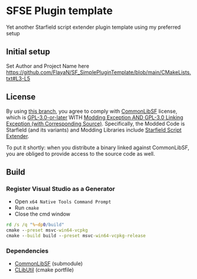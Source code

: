 # SFSE Plugin template
Yet another Starfield script extender plugin template using my preferred setup

## Initial setup

Set Author and Project Name here
https://github.com/FlayaN/SF_SimplePluginTemplate/blob/main/CMakeLists.txt#L3-L5

## License

By using [this branch](https://github.com/FlayaN/SF_SimplePluginTemplate/tree/main), you agree to comply with [CommonLibSF](https://github.com/Starfield-Reverse-Engineering/CommonLibSF) license, which is [GPL-3.0-or-later](COPYING) WITH [Modding Exception AND GPL-3.0 Linking Exception (with Corresponding Source)](EXCEPTIONS). Specifically, the Modded Code is Starfield (and its variants) and Modding Libraries include [Starfield Script Extender](https://github.com/ianpatt/sfse).  

To put it shortly: when you distribute a binary linked against CommonLibSF, you are obliged to provide access to the source code as well.  

## Build

### Register Visual Studio as a Generator

- Open `x64 Native Tools Command Prompt`
- Run `cmake`
- Close the cmd window

```bat
rd /s /q "%~dp0/build"
cmake --preset msvc-win64-vcpkg
cmake --build build --preset msvc-win64-vcpkg-release
```

### Dependencies

- [CommonLibSF](https://github.com/Starfield-Reverse-Engineering/CommonLibSF) (submodule)
- [CLibUtil](https://github.com/powerof3/CLibUtil) (cmake portfile)
